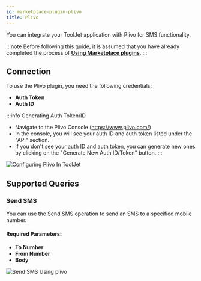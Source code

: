 ```yaml
---
id: marketplace-plugin-plivo
title: Plivo
---
```


You can integrate your ToolJet application with Plivo for SMS functionality.

:::note
Before following this guide, it is assumed that you have already completed the process of **[Using Marketplace plugins](/docs/marketplace/marketplace-overview#using-marketplace-plugins)**.
:::

## Connection

To use the Plivo plugin, you need the following credentials:
- **Auth Token**
- **Auth ID**

:::info Generating Auth Token/ID
- Navigate to the Plivo Console (https://www.plivo.com/)
- In the console, you will see your auth ID and auth token listed under the "API" section.
- If you don't see your auth ID and auth token, you can generate new ones by clicking on the "Generate New Auth ID/Token" button.
:::

<div style={{textAlign: 'center'}}>

<img className="screenshot-full" src="/img/marketplace/plugins/plivo/connection-v2.png" alt="Configuring Plivo In ToolJet" />

</div>

## Supported Queries

### Send SMS

You can use the Send SMS operation to send an SMS to a specified mobile number.

#### Required Parameters: 

- **To Number**
- **From Number**
- **Body**

<div style={{textAlign: 'center'}}>

<img className="screenshot-full" src="/img/marketplace/plugins/plivo/sendsms-v2.png" alt="Send SMS Using plivo" />

</div>